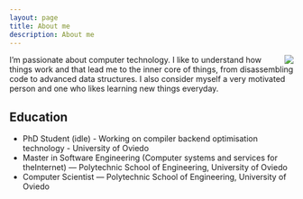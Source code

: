 ```yaml
---
layout: page
title: About me
description: About me
---
```


<img src="{{ site.url }}/files/me.jpeg" align="right"/>

I’m passionate about computer technology. I like to understand how things work and
that lead me to the inner core of things, from disassembling code to advanced data
structures. I also consider myself a very motivated person and one who likes learning
new things everyday.

## Education
* PhD Student (idle) - Working on compiler backend optimisation technology - University of Oviedo
* Master in Software Engineering (Computer systems and services for theInternet) — Polytechnic School of Engineering, University of Oviedo
* Computer Scientist — Polytechnic School of Engineering, University of Oviedo

